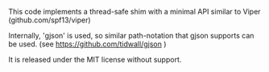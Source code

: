 This code implements a thread-safe shim with a minimal API similar to Viper
(github.com/spf13/viper)

Internally, 'gjson' is used, so similar path-notation that gjson supports
can be used. (see https://github.com/tidwall/gjson )

It is released under the MIT license without support.
